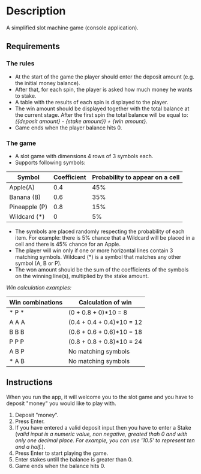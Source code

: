 # Description
A simplified slot machine game (console application).

## Requirements

### The rules
- At the start of the game the player should enter the deposit amount (e.g. the initial money balance).
-  After that, for each spin, the player is asked how much money he wants to stake.
- A table with the results of each spin is displayed to the player.
- The win amount should be displayed together with the total balance at the current stage. After the first spin the total balance will be equal to: *({deposit amount} - {stake amount}) + {win amount}*.
- Game ends when the player balance hits 0.

### The game
- A slot game with dimensions 4 rows of 3 symbols each.
- Supports following symbols:

| Symbol        |  Coefficient  |  Probability to appear on a cell |
| ------------- | ------------- | -------------------------------- |
| Apple(A)      |  0.4          |  45%                             |
| Banana (B)    |  0.6          |  35%                             |
| Pineapple (P) |  0.8          |  15%                             |
| Wildcard (*)  |  0            |  5%                              |

- The symbols are placed randomly respecting the probability of each item. For example: there is 5% chance that a Wildcard will be placed in a cell and there is 45% chance for an Apple.
- The player will win only if one or more horizontal lines contain 3 matching symbols. Wildcard (*) is a symbol that matches any other symbol (A, B or P).
- The won amount should be the sum of the coefficients of the symbols on the winning line(s), multiplied by the stake amount.

*Win calculation examples:*

| Win combinations | Calculation of win        |
| ---------------- | --------------------------|
| * P *            | (0 + 0.8 + 0)*10 = 8      |
| A A A            | (0.4 + 0.4 + 0.4)*10 = 12 |
| B B B            | (0.6 + 0.6 + 0.6)*10 = 18 |
| P P P            | (0.8 + 0.8 + 0.8)*10 = 24 |
| A B P            | No matching symbols       |
| * A B            | No matching symbols       |

## Instructions

When you run the app, it will welcome you to the slot game and you have to deposit "money" you would like to play with. 

1. Deposit "money".
2. Press <bold>Enter</bold>.
3. If you have entered a valid deposit input then you have to enter a Stake (*valid input is a numeric value, non negative, greated thah 0 and with only one decimal place. For example, you can use '10.5' to represent ten and a half.*).
4. Press <bold>Enter</bold> to start playing the game.
5. Enter stakes untill the balance is greater than 0.
6. Game ends when the balance hits 0.
